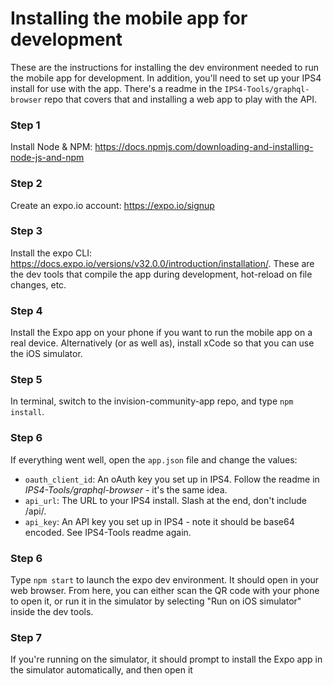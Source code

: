 # Installing the mobile app for development

These are the instructions for installing the dev environment needed to run the mobile app for development. In addition, you'll need to set up your IPS4 install for use with the app. There's a readme in the `IPS4-Tools/graphql-browser` repo that covers that and installing a web app to play with the API.

### Step 1

Install Node & NPM: https://docs.npmjs.com/downloading-and-installing-node-js-and-npm

### Step 2

Create an expo.io account: https://expo.io/signup

### Step 3

Install the expo CLI: https://docs.expo.io/versions/v32.0.0/introduction/installation/. These are the dev tools that compile the app during development, hot-reload on file changes, etc.

### Step 4

Install the Expo app on your phone if you want to run the mobile app on a real device. Alternatively (or as well as), install xCode so that you can use the iOS simulator.

### Step 5

In terminal, switch to the invision-community-app repo, and type `npm install`.

### Step 6

If everything went well, open the `app.json` file and change the values:

- `oauth_client_id`: An oAuth key you set up in IPS4. Follow the readme in _IPS4-Tools/graphql-browser_ - it's the same idea.
- `api_url`: The URL to your IPS4 install. Slash at the end, don't include /api/.
- `api_key`: An API key you set up in IPS4 - note it should be base64 encoded. See IPS4-Tools readme again.

### Step 6

Type `npm start` to launch the expo dev environment. It should open in your web browser. From here, you can either scan the QR code with your phone to open it, or run it in the simulator by selecting "Run on iOS simulator" inside the dev tools.

### Step 7

If you're running on the simulator, it should prompt to install the Expo app in the simulator automatically, and then open it
